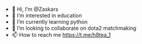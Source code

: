 - 👋 Hi, I’m @Zaskars
- 👀 I’m interested in education
- 🌱 I’m currently learning python
- 💞️ I’m looking to collaborate on dota2 matchmaking
- 📫 How to reach me https://t.me/h8tea_1

<!---
Zaskars/Zaskars is a ✨ special ✨ repository because its `README.md` (this file) appears on your GitHub profile.
You can click the Preview link to take a look at your changes.
--->
